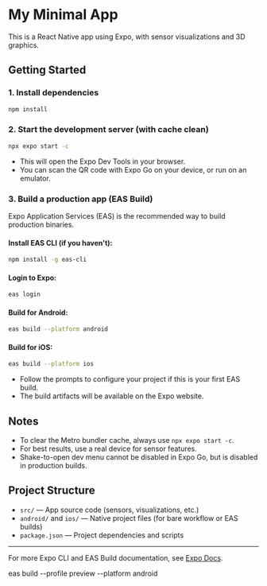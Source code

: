 # My Minimal App

This is a React Native app using Expo, with sensor visualizations and 3D graphics.

## Getting Started

### 1. Install dependencies

```sh
npm install
```

### 2. Start the development server (with cache clean)

```sh
npx expo start -c
```

- This will open the Expo Dev Tools in your browser.
- You can scan the QR code with Expo Go on your device, or run on an emulator.

### 3. Build a production app (EAS Build)

Expo Application Services (EAS) is the recommended way to build production binaries.

#### Install EAS CLI (if you haven't):

```sh
npm install -g eas-cli
```

#### Login to Expo:

```sh
eas login
```

#### Build for Android:

```sh
eas build --platform android
```

#### Build for iOS:

```sh
eas build --platform ios
```

- Follow the prompts to configure your project if this is your first EAS build.
- The build artifacts will be available on the Expo website.

## Notes

- To clear the Metro bundler cache, always use `npx expo start -c`.
- For best results, use a real device for sensor features.
- Shake-to-open dev menu cannot be disabled in Expo Go, but is disabled in production builds.

## Project Structure

- `src/` — App source code (sensors, visualizations, etc.)
- `android/` and `ios/` — Native project files (for bare workflow or EAS builds)
- `package.json` — Project dependencies and scripts

---

For more Expo CLI and EAS Build documentation, see [Expo Docs](https://docs.expo.dev/).

eas build --profile preview --platform android